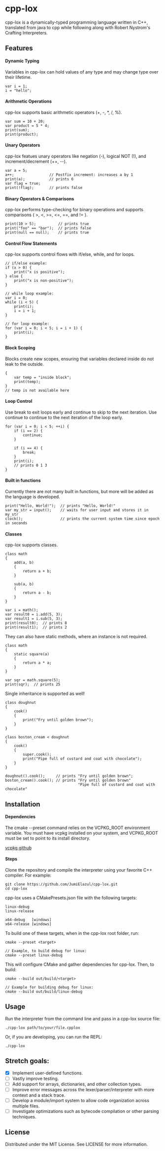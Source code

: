 # cpp-lox

cpp-lox is a dynamically-typed programming language written in C++, translated from java to cpp while following along with Robert Nystrom's Crafting Interpreters. 

## Features

#### Dynamic Typing
Variables in cpp-lox can hold values of any type and may change type over their lifetime.
```
var i = 1;
i = "hello";
```

#### Arithmetic Operations
cpp-lox supports basic arithmetic operators (+, -, *, /, %).
```
var sum = 10 + 20;
var product = 5 * 4;
print(sum);
print(product);
```

#### Unary Operators
cpp-lox featues unary operators like negation (-), logical NOT (!), and increment/decrement (++, --).
```
var a = 5;
a++;                // Postfix increment: increases a by 1
print(a);           // prints 6
var flag = true;
print(!flag);       // prints false
```
#### Binary Operators & Comparisons
cpp-lox performs type-checking for binary operations and supports comparisons ( >, <, >=, <=, ==, and != ).
```
print(10 > 5);          // prints true
print("foo" == "bar");  // prints false
print(null == null);    // prints true
```
#### Control Flow Statements
cpp-lox supports control flows with if/else, while, and for loops.
```
// if/else example:
if (x > 0) {
    print("x is positive");
} else {
    print("x is non-positive");
}

// while loop example:
var i = 0;
while (i < 5) {
    print(i);
    i = i + 1;
}

// for loop example:
for (var i = 0; i < 5; i = i + 1) {
    print(i);
}
```
#### Block Scoping
Blocks create new scopes, ensuring that variables declared inside do not leak to the outside.
```
{
    var temp = "inside block";
    print(temp);
}
// temp is not available here
```
#### Loop Control
Use break to exit loops early and continue to skip to the next iteration.
Use continue to continue to the next iteration of the loop early.
```
for (var i = 0; i < 5; ++i) {
    if (i == 2) {
        continue;
    }

    if (i == 4) {
        break;
    }
    print(i);
    // prints 0 1 3
}
```

#### Built in functions
Currently there are not many built in functions, but more will be added as the language is developed.
```
print("Hello, World!");  // prints "Hello, World!"
var my_str = input();    // waits for user input and stores it in my_str
clock();                 // prints the current system time since epoch in seconds

```

#### Classes
cpp-lox supports classes.
```
class math
{
    add(a, b)
    {
        return a + b;
    }

    sub(a, b)
    {
        return a - b;
    }
}

var i = math();
var result0 = i.add(5, 3);
var result1 = i.sub(5, 3);
print(result0);  // prints 8
print(result1);  // prints 2
```

They can also have static methods, where an instance is not required.
```
class math
{
    static square(a)
    {
        return a * a;
    }
}

var sqr = math.square(5);
print(sqr);  // prints 25
```

Single inheritance is supported as well!
```
class doughnut
{
    cook()
    {
        print("Fry until golden brown");
    }
}

class boston_cream < doughnut
{
    cook()
    {
        super.cook();
        print("Pipe full of custard and coat with chocolate");
    }
}

doughnut().cook();     // prints "Fry until golden brown";
boston_cream().cook(); // prints "Fry until golden brown"
                                 "Pipe full of custard and coat with chocolate"
``````


## Installation

#### Dependencies
The cmake --preset command relies on the VCPKG_ROOT environment variable. You must have vcpkg installed on your system, and VCPKG_ROOT must be set to point to its install directory.

[vcpkg github](https://github.com/microsoft/vcpkg)

#### Steps
Clone the repository and compile the interpreter using your favorite C++ compiler. For example:
```
git clone https://github.com/JumiElazul/cpp-lox.git
cd cpp-lox
```

cpp-lox uses a CMakePresets.json file with the following targets:
```
linux-debug
linux-release

x64-debug   [windows]
x64-release [windows]
```

To build one of these targets, when in the cpp-lox root folder, run:
```
cmake --preset <target>

// Example, to build debug for linux:
cmake --preset linux-debug
```

This will configure CMake and gather dependencies for cpp-lox.  Then, to build:
```
cmake --build out/build/<target>

// Example for building debug for linux:
cmake --build out/build/linux-debug
```

## Usage

Run the interpreter from the command line and pass in a cpp-lox source file:

```
./cpp-lox path/to/your/file.cpplox
```

Or, if you are developing, you can run the REPL:

```
./cpp-lox
```

## Stretch goals:

- [x] Implement user-defined functions.
- [ ] Vastly improve testing.
- [ ] Add support for arrays, dictionaries, and other collection types.
- [ ] Improve error messages across the lexer/parser/interpreter with more context and a stack trace.
- [ ] Develop a module/import system to allow code organization across multiple files.
- [ ] Investigate optimizations such as bytecode compilation or other parsing techniques.

## License

Distributed under the MIT License. See LICENSE for more information.
